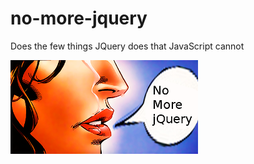 # no-more-jquery
Does the few things JQuery does that JavaScript cannot


![Alt text](https://raw.githubusercontent.com/SoftwareAddictionShow/no-more-jquery/master/no_more_jquery.png "No More jQuery")
